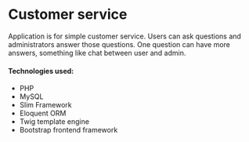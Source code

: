 # Customer service

Application is for simple customer service. Users can ask questions and 
administrators answer those questions. One question can have more answers, 
something like chat between user and admin.

#### Technologies used:
* PHP
* MySQL
* Slim Framework
* Eloquent ORM
* Twig template engine
* Bootstrap frontend framework
